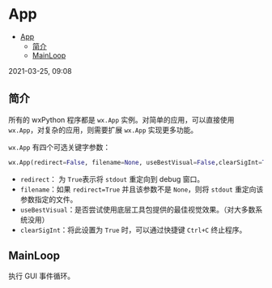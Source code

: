 # App

- [App](#app)
  - [简介](#简介)
  - [MainLoop](#mainloop)

2021-03-25, 09:08

## 简介

所有的 wxPython 程序都是 `wx.App` 实例。对简单的应用，可以直接使用 `wx.App`，对复杂的应用，则需要扩展 `wx.App` 实现更多功能。

`wx.App` 有四个可选关键字参数：

```py
wx.App(redirect=False, filename=None, useBestVisual=False,clearSigInt=True)
```

- `redirect`： 为 `True`表示将 `stdout` 重定向到 debug 窗口。
- `filename`：如果 `redirect=True` 并且该参数不是 `None`，则将 `stdout` 重定向该参数指定的文件。
- `useBestVisual`：是否尝试使用底层工具包提供的最佳视觉效果。（对大多数系统没用）
- `clearSigInt`：将此设置为 `True` 时，可以通过快捷键 `Ctrl+C` 终止程序。

## MainLoop

执行 GUI 事件循环。
